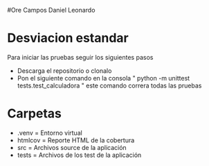 #Ore Campos Daniel Leonardo 

# Desviacion estandar
Para iniciar las pruebas seguir los siguientes pasos
- Descarga el repositorio o clonalo
- Pon el siguiente comando en la consola " python -m unittest tests.test_calculadora " este comando correra todas las pruebas

# Carpetas
- .venv = Entorno virtual
- htmlcov = Reporte HTML de la cobertura
- src = Archivos source de la aplicación
- tests = Archivos de los test de la aplicación
